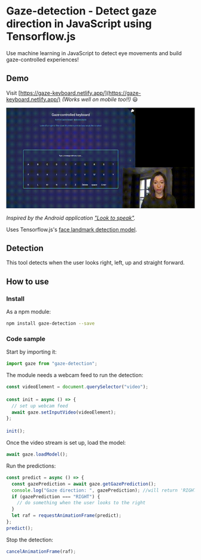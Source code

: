 # Gaze-detection - Detect gaze direction in JavaScript using Tensorflow.js

Use machine learning in JavaScript to detect eye movements and build gaze-controlled experiences!

## Demo

Visit [https://gaze-keyboard.netlify.app/](https://gaze-keyboard.netlify.app/) _(Works well on mobile too!!)_ 😃

![](gaze-demo.gif)

_Inspired by the Android application ["Look to speak"](https://play.google.com/store/apps/details?id=com.androidexperiments.looktospeak)._

Uses Tensorflow.js's [face landmark detection model](https://www.npmjs.com/package/@tensorflow-models/face-landmarks-detection).

## Detection

This tool detects when the user looks right, left, up and straight forward.

## How to use

### Install

As a npm module:

```bash
npm install gaze-detection --save
```

### Code sample

Start by importing it:

```js
import gaze from "gaze-detection";
```

The module needs a webcam feed to run the detection:

```js
const videoElement = document.querySelector("video");

const init = async () => {
  // set up webcam feed
  await gaze.setInputVideo(videoElement);
};

init();
```

Once the video stream is set up, load the model:

```js
await gaze.loadModel();
```

Run the predictions:

```js
const predict = async () => {
  const gazePrediction = await gaze.getGazePrediction();
  console.log("Gaze direction: ", gazePrediction); //will return 'RIGHT', 'LEFT', 'STRAIGHT' or 'TOP'
  if (gazePrediction === "RIGHT") {
    // do something when the user looks to the right
  }
  let raf = requestAnimationFrame(predict);
};
predict();
```

Stop the detection:

```js
cancelAnimationFrame(raf);
```
